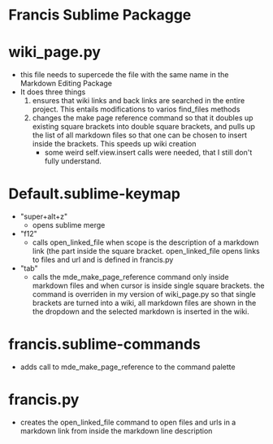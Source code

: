 Francis Sublime Packagge
========================

# wiki_page.py
- this file needs to supercede the file with the same name in the Markdown Editing Package
- It does three things
    1. ensures that wiki links and back links are searched in the entire project. This entails modifications to varios find_files methods
    2. changes the make page reference command so that it doubles up existing square brackets into double square brackets, and pulls up the list of all markdown files so that one can be chosen to insert inside the brackets. This speeds up wiki creation
        + some weird self.view.insert calls were needed, that I still don't fully understand.

# Default.sublime-keymap
- "super+alt+z"
    + opens sublime merge
- "f12"
    + calls open_linked_file when scope is the description of a markdown link (the part inside the square bracket. open_linked_file opens links to files and url and is defined in francis.py
- "tab"
    + calls the mde_make_page_reference command only inside markdown files and when cursor is inside single square brackets. the command is overriden in my version of wiki_page.py so that single brackets are turned into a wiki,  all markdown files are shown in the the dropdown and the selected markdown is inserted in the wiki.
    
# francis.sublime-commands
- adds call to mde_make_page_reference to the command palette

# francis.py
- creates the open_linked_file command to open files and urls in a markdown link from inside the markdown line description